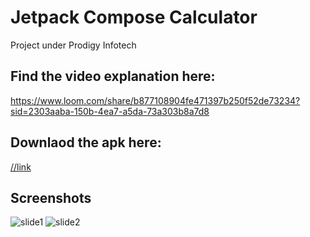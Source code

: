 # Jetpack Compose Calculator
 Project under Prodigy Infotech

## Find the video explanation here:
https://www.loom.com/share/b877108904fe471397b250f52de73234?sid=2303aaba-150b-4ea7-a5da-73a303b8a7d8

## Downlaod the apk here:
[//link](https://drive.google.com/file/d/1nMEUB3bbZPvPSP9i4SWQ1ssgbnYrm1ma/view?usp=sharing)

## Screenshots
![slide1](https://github.com/harshjoshi004/CalculatorJetpackCompose/assets/138373025/ffd473b9-fee2-403e-a5c5-a3e18ecd7668)
![slide2](https://github.com/harshjoshi004/CalculatorJetpackCompose/assets/138373025/d86d6f5d-f5dc-4674-a815-832cd5a5116e)
